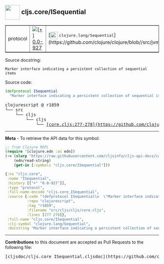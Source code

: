 ## <img width="48px" valign="middle" src="http://i.imgur.com/Hi20huC.png"> cljs.core/ISequential

 <table border="1">
<tr>

<td>protocol</td>
<td><a href="https://github.com/cljsinfo/cljs-api-docs/tree/0.0-927"><img valign="middle" alt="[+] 0.0-927" src="https://img.shields.io/badge/+-0.0--927-lightgrey.svg"></a> </td>
<td>
[<img height="24px" valign="middle" src="http://i.imgur.com/1GjPKvB.png"> <samp>clojure.lang/Sequential</samp>](https://github.com/clojure/clojure/blob//src/jvm/clojure/lang/Sequential.java)
</td>
</tr>
</table>





Source docstring:

```
Marker interface indicating a persistent collection of sequential items
```

Source code:

```clj
(defprotocol ISequential
  "Marker interface indicating a persistent collection of sequential items")
```

 <pre>
clojurescript @ r1859
└── src
    └── cljs
        └── cljs
            └── <ins>[core.cljs:277-278](https://github.com/clojure/clojurescript/blob/r1859/src/cljs/cljs/core.cljs#L277-L278)</ins>
</pre>


---

__Meta__ - To retrieve the API data for this symbol:

```clj
;; from Clojure REPL
(require '[clojure.edn :as edn])
(-> (slurp "https://raw.githubusercontent.com/cljsinfo/cljs-api-docs/catalog/cljs-api.edn")
    (edn/read-string)
    (get-in [:symbols "cljs.core/ISequential"]))
```

```clj
{:ns "cljs.core",
 :name "ISequential",
 :history [["+" "0.0-927"]],
 :type "protocol",
 :full-name-encode "cljs.core_ISequential",
 :source {:code "(defprotocol ISequential\n  \"Marker interface indicating a persistent collection of sequential items\")",
          :repo "clojurescript",
          :tag "r1859",
          :filename "src/cljs/cljs/core.cljs",
          :lines [277 278]},
 :full-name "cljs.core/ISequential",
 :clj-symbol "clojure.lang/Sequential",
 :docstring "Marker interface indicating a persistent collection of sequential items"}

```

---

__Contributions__ to this document are accepted as Pull Requests to the following file:

 <pre>
[cljsdoc/cljs.core_ISequential.cljsdoc](https://github.com/cljsinfo/cljs-api-docs/blob/master/cljsdoc/cljs.core_ISequential.cljsdoc)
</pre>

